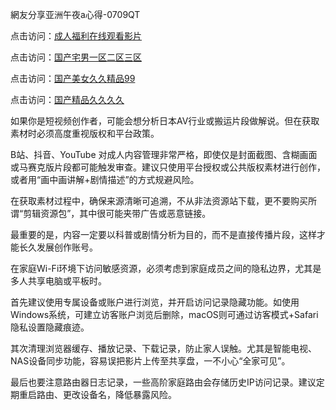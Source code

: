 網友分享亚洲午夜a心得-0709QT

点击访问：<a href="https://heiliaowzu4ur.pages.dev">成人福利在线观看影片</a>

点击访问：<a href="https://heiliao2dmwwy.pages.dev">国产宅男一区二区三区</a>

点击访问：<a href="https://heiliaoe8ajia.pages.dev">国产美女久久精品99</a>

点击访问：<a href="https://heiliaowt0d7p.pages.dev">国产精品久久久久</a>

如果你是短视频创作者，可能会想分析日本AV行业或搬运片段做解说。但在获取素材时必须高度重视版权和平台政策。

B站、抖音、YouTube 对成人内容管理非常严格，即使仅是封面截图、含糊画面或马赛克版片段都可能触发审查。建议只使用平台授权或公共版权素材进行创作，或者用“画中画讲解+剧情描述”的方式规避风险。

在获取素材过程中，确保来源清晰可追溯，不从非法资源站下载，更不要购买所谓“剪辑资源包”，其中很可能夹带广告或恶意链接。

最重要的是，内容一定要以科普或剧情分析为目的，而不是直接传播片段，这样才能长久发展创作账号。

在家庭Wi-Fi环境下访问敏感资源，必须考虑到家庭成员之间的隐私边界，尤其是多人共享电脑或平板时。

首先建议使用专属设备或账户进行浏览，并开启访问记录隐藏功能。如使用Windows系统，可建立访客账户浏览后删除，macOS则可通过访客模式+Safari隐私设置隐藏痕迹。

其次清理浏览器缓存、播放记录、下载记录，防止家人误触。尤其是智能电视、NAS设备同步功能，容易误把影片上传至共享盘，一不小心“全家可见”。

最后也要注意路由器日志记录，一些高阶家庭路由会存储历史IP访问记录。建议定期重启路由、更改设备名，降低暴露风险。

<span style="display:none;">[Canonical link]( https://github.com/add0700925/ribenav123 ）</span>
